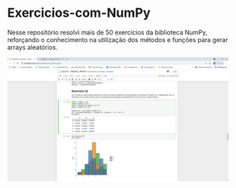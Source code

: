 # Exercicios-com-NumPy
Nesse repositório resolvi mais de 50 exercícios da biblioteca NumPy, reforçando o conhecimento na utilização dos métodos e funções para gerar arrays aleatórios.

![Screenshot](Plot.png)
